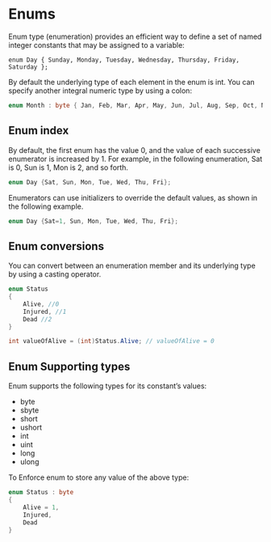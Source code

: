 # Enums

Enum type (enumeration) provides an efficient way to define a set of named integer constants that may be assigned to a variable:

```Csharp
enum Day { Sunday, Monday, Tuesday, Wednesday, Thursday, Friday, Saturday };
```

By default the underlying type of each element in the enum is int. You can specify another integral numeric type by using a colon:

```csharp
enum Month : byte { Jan, Feb, Mar, Apr, May, Jun, Jul, Aug, Sep, Oct, Nov, Dec };
```

## Enum index

By default, the first enum has the value 0, and the value of each successive enumerator is increased by 1. For example, in the following enumeration, Sat is 0, Sun is 1, Mon is 2, and so forth.

```csharp
enum Day {Sat, Sun, Mon, Tue, Wed, Thu, Fri};
```

Enumerators can use initializers to override the default values, as shown in the following example.

```csharp
enum Day {Sat=1, Sun, Mon, Tue, Wed, Thu, Fri};
```

## Enum conversions

You can convert between an enumeration member and its underlying type by using a casting operator.

```csharp
enum Status
{
    Alive, //0
    Injured, //1
    Dead //2
}

int valueOfAlive = (int)Status.Alive; // valueOfAlive = 0
```

## Enum Supporting types

Enum supports the following types for its constant’s values:

* byte
* sbyte
* short
* ushort
* int
* uint
* long
* ulong

To Enforce enum to store any value of the above type:

```csharp
enum Status : byte
{
    Alive = 1,
    Injured,
    Dead
}
```
